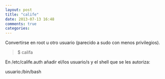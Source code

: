 ```yaml
---
layout: post
title: "calife"
date: 2013-07-13 16:48
comments: true
categories: 
---
```

Convertirse en root u otro usuario (parecido a sudo con menos privilegios).

>$ califa

En /etc/calife.auth añadir el/los usuario/s y el shell que se les autoriza:

usuario:/bin/bash

